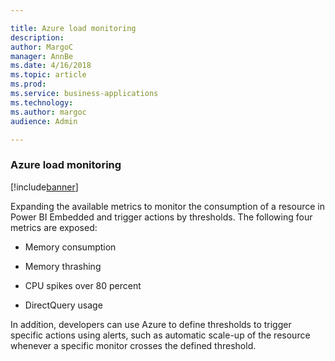 ```yaml
---

title: Azure load monitoring
description: 
author: MargoC
manager: AnnBe
ms.date: 4/16/2018
ms.topic: article
ms.prod: 
ms.service: business-applications
ms.technology: 
ms.author: margoc
audience: Admin

---
```

### Azure load monitoring

[!include[banner](../../includes/banner.md)]




Expanding the available metrics to monitor the consumption of a resource in
Power BI Embedded and trigger actions by thresholds. The following four metrics
are exposed:

-   Memory consumption

-   Memory thrashing

-   CPU spikes over 80 percent

-   DirectQuery usage

In addition, developers can use Azure to define thresholds to trigger specific
actions using alerts, such as automatic scale-up of the resource whenever a
specific monitor crosses the defined threshold.
